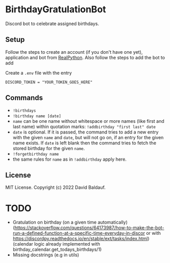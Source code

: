 # BirthdayGratulationBot
Discord bot to celebrate assigned birthdays.

## Setup
Follow the steps to create an account (if you don't have one yet), application and bot from [RealPython](https://realpython.com/how-to-make-a-discord-bot-python/). Also follow the steps to add the bot to add

Create a `.env` file with the entry

```console
DISCORD_TOKEN = "YOUR_TOKEN_GOES_HERE"
```

## Commands
- `!birthdays`
- `!birthday name [date]`
 - `name` can be one name without whitespace or more names (like first and last name) within quotation marks: `!addbirthday "first last" date`
 - `date` is optional. If it is passed, the command tries to add a new entry with the given `name` and `date`, but will not go on, if an entry for the given name exists. If `date` is left blank then the command tries to fetch the stored birthday for the given `name`.
- `!forgetbirthday name`
 - the same rules for `name` as in `!addbirthday` apply here.

## License
MIT License. Copyright (c) 2022 David Baldauf.

# TODO
- Gratulation on birthday (on a given time automatically) (https://stackoverflow.com/questions/64173987/how-to-make-the-bot-run-a-defined-function-at-a-specific-time-everyday-in-discor or with https://discordpy.readthedocs.io/en/stable/ext/tasks/index.html) (calendar logic already implemented with birthday_calendar.get_todays_birthdays/1)
- Missing docstrings (e.g in utils)